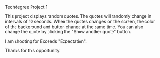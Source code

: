 Techdegree Project 1

This project displays random quotes. The quotes will randomly change
in intervals of 10 seconds. When the quotes changes on the screen, the color
of the background and button change at the same time. You can also change the
quote by clicking the "Show another quote" button.

I am shooting for Exceeds "Expectation".

Thanks for this opportunity.
